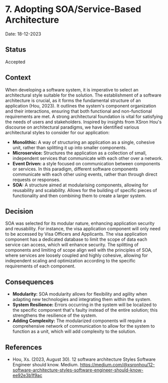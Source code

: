 # 7. Adopting SOA/Service-Based Architecture 

Date: 18-12-2023

## Status

Accepted

## Context

When developing a software system, it is imperative to select an architectural style suitable for the solution. 
The establishment of a software architecture is crucial, as it forms the fundamental structure of an application (Hou, 2023). 
It outlines the system's component organization and their interactions, ensuring that both functional and non-functional requirements are met. 
A strong architectural foundation is vital for satisfying the needs of users and stakeholders. 
Inspired by insights from XSron Hou's discourse on architectural paradigms, we have identified various architectural styles to consider for our application:

* **Monolithic:** A way of structuring an application as a single, cohesive unit, rather than splitting it up into smaller components.
* **Microservice:** Structures the application as a collection of small, independent services that communicate with each other over a network.
* **Event Driven:** a style focused on communication between components or services. In this paradigm, different software components communicate with each other using events, rather than through direct requests or responses.
* **SOA:** A structure aimed at modularising components, allowing for reusability and scalability. Allows for the building of specific pieces of functionality and then combining them to create a larger system.

## Decision

SOA was selected for its modular nature, enhancing application security and reusability. For instance, the visa application component will only need to be accessed by Visa Officers and Applicants.
The visa application component has a dedicated database to limit the scope of data each service can access, which will enhance security. The splitting of components and limiting of scope align well
with the principles of SOA, where services are loosely coupled and highly cohesive, allowing for independent scaling and optimization according to the specific requirements of each component.

## Consequences

* **Modularity:** SOA modularity allows for flexibility and agility when adapting new technologies and integrating them within the system.
* **System Resilience:** Errors occurring in the system will be localized to the specific component that's faulty instead of the entire solution; this strengthens the resilience of the system. 
* **Adding Complexity:** The modularized components will require a comprehensive network of communication to allow for the system to function as a unit, which will add complexity to the solution.

## References 

* Hou, Xs. (2023, August 30). 12 software architecture Styles Software Engineer should know. Medium. https://medium.com/@xsronhou/12-software-architecture-styles-software-engineer-should-know-ee92e3b1f9ac 
